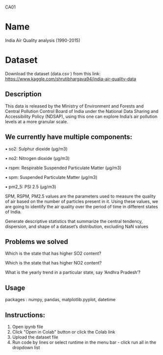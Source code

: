 CA01
# Name
India Air Quality analysis (1990-2015)

# Dataset
Download the dataset (data.csv ) from this link:
https://www.kaggle.com/shrutibhargava94/india-air-quality-data

## Description

This data is released by the Ministry of Environment and Forests and Central Pollution
Control Board of India under the National Data Sharing and Accessibility Policy
(NDSAP), using this one can explore India’s air pollution levels at a more granular scale.

## We currently have multiple components:

• so2: Sulphur dioxide (µg/m3)

• no2: Nitrogen dioxide (µg/m3)

• rspm: Respirable Suspended Particulate Matter (µg/m3)

• spm: Suspended Particulate Matter (µg/m3)

• pm2_5: PSI 2.5 (µg/m3)


SPM, RSPM, PM2.5 values are the parameters used to measure the quality of air based
on the number of particles present in it. Using these values, we are going to identify the
air quality over the period of time in different states of India.

Generate descriptive statistics that summarize the central tendency, dispersion, and
shape of a dataset’s distribution, excluding NaN values
## Problems we solved
Which is the state that has higher SO2 content?

Which is the state that has higher NO2 content?

What is the yearly trend in a particular state, say ‘Andhra Pradesh’?

## Usage
packages :
numpy, pandas, matplotlib.pyplot, datetime


## Instructions:
1. Open ipynb file
2. Click "Open in Colab" button or click the Colab link
3. Upload the dataset file
4. Run code by lines or select runtime in the menu bar - click run all in the dropdown list



